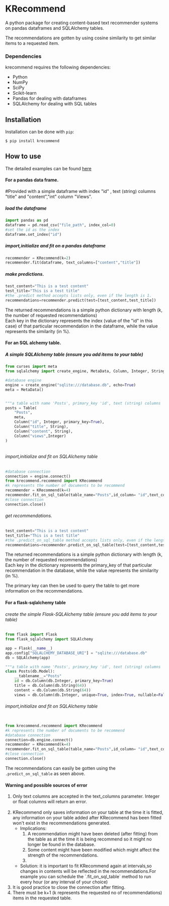 # KRecommend
A python package for creating content-based text recommender systems on pandas dataframes and SQLAlchemy tables.

The recommendations are gotten by using cosine similarity to get similar items to a requested item.
### Dependencies
krecommend requires the following dependencies:

<ul><li>Python</li>
<li>NumPy</li>
<li>SciPy</li>
<li>Scikit-learn</li>
<li>Pandas for dealing with dataframes</li>
<li>SQLAlchemy for dealing with SQL tables</li></ul>

## Installation
Installation can be done with `pip`:
```shell
$ pip install krecommend
```
## How to use 
The detailed examples can be found <a href="https://github.com/saheedniyi02/Test-krecommend">here</a>
#### For a pandas data frame.
#Provided with a simple dataframe with index "id" ,
text (string) columns "title" and "content","int" column "Views".

##### load the dataframe
```py
import pandas as pd
dataframe = pd.read_csv("file_path", index_col=0)
#set the id as the index
dataframe.set_index("id")
```
##### import,initialize and fit on a pandas dataframe
```py
recommender = KRecommend(k=2)
recommender.fit(dataframe, text_columns=["content","title"])

```
##### make predictions.
```py
test_content="This is a test content"
test_title="This is a test title"
#the .predict method accepts lists only, even if the length is 1.
recommendations=recommender.predict(test=[test_content,test_title])
```

The returned recommendations is a simple python dictionary with length (k, the number of requested recommendations)\
Each key in the dictionary represents the index (value of the "id" in this case) of that particular
recommendation in the dataframe, while the value represents the similarity (in %).




#### For an SQL alchemy table.
##### A simple SQLAlchemy table (ensure you add items to your table)
```py
from curses import meta
from sqlalchemy import create_engine, MetaData, Column, Integer, String, Table

#database engine
engine = create_engine("sqlite:///database.db", echo=True)
meta = MetaData()


"""a table with name 'Posts', primary_key 'id', text (string) columns 'title' and 'content' and Int column 'views' """
posts = Table(
    "Posts",
    meta,
    Column("id", Integer, primary_key=True),
    Column("title", String),
    Column("content", String),
    Column("views",Integer)
)



```
###### import,initialize and fit on SQLAlchemy table
```py
#database connection
connection = engine.connect()
from krecommend.recommend import KRecommend
#k represents the number of documents to be recommend
recommender = KRecommend(k=4)
recommender.fit_on_sql_table(table_name="Posts",id_column= "id",text_columns=["content","title"],connection= connection)
#close connection
connection.close()
```

###### get recommendations.
```py
test_content="This is a test content"
test_title="This is a test title"
#the .predict_on_sql_table method accepts lists only, even if the length is 1.
recommendations=recommender.predict_on_sql_table(test=[test_content,test_title])
```
The returned recommendations is a simple python dictionary with length (k, the number of requested recommendations)\
Each key in the dictionary represents the primary_key of that particular
recommendation in the database, while the value represents the similarity (in %).

The primary key can then be used to query the table to get more information on the recommendations.



#### For a flask-sqlalchemy table
###### create the simple Flask-SQLAlchemy table (ensure you add items to your table)
```py
from flask import Flask
from flask_sqlalchemy import SQLAlchemy

app = Flask(__name__)
app.config["SQLALCHEMY_DATABASE_URI"] = "sqlite:///database.db"
db = SQLAlchemy(app)

"""a table with name 'Posts', primary_key 'id', text (string) columns 'title' and 'content' and Int column 'views' """
class Posts(db.Model):
    __tablename__="Posts"
    id = db.Column(db.Integer, primary_key=True)
    title = db.Column(db.String(64))
    content = db.Column(db.String(64))
    views = db.Column(db.Integer, unique=True, index=True, nullable=False)

```

###### import,initialize and fit on SQLAlchemy table
```py

from krecommend.recommend import KRecommend
#k represents the number of documents to be recommend
#database connection
connection=db.engine.connect()
recommender = KRecommend(k=4)
recommender.fit_on_sql_table(table_name="Posts",id_column= "id",text_columns=["content","title"],connection= connection)
#close connection
connection.close()
```
The recommendations can easily be gotten using the `.predict_on_sql_table` as seen above.

#### Warning and possible sources of error
<ol><li>Only text columns are accepted in the text_columns parameter.
Integer or float columns will return an error.</li><br>
<li>KRecommend only saves information on your table at the time it is fitted, any information on your table added after
KRecommend has been fitted won't exist in the recommendations generated.
<ul><li>Implications: <ol><li>A recommendation might have been deleted (after fitting) from the table as at the time it is being recommend so it might no longer be found in the database.</li>
              <li>Some content might have been modified which might affect the strength of the recommendations.<li></li></ol>
<li>Solution: it is important to fit KRecommend again at intervals,so changes in contents will be reflected in the recommendations.For example you can schedule  the `.fit_on_sql_table` method to run every hour (or any interval of your choice)</li></li></ul>
<li>It is good practice to close the connection after fitting.</li>
<li>There must be k+1 (k represents the requested no of recommendations) items in the requested table.</li>

